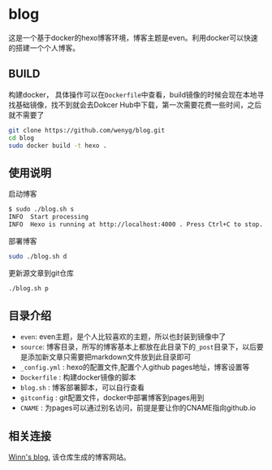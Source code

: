 # blog

这是一个基于docker的hexo博客环境，博客主题是even。利用docker可以快速的搭建一个个人博客。

## BUILD

构建docker， 具体操作可以在`Dockerfile`中查看，build镜像的时候会现在本地寻找基础镜像，找不到就会去Dokcer Hub中下载，第一次需要花费一些时间，之后就不需要了

``` bash
git clone https://github.com/wenyg/blog.git
cd blog
sudo docker build -t hexo .
```

## 使用说明

启动博客

```bash
$ sudo ./blog.sh s
INFO  Start processing
INFO  Hexo is running at http://localhost:4000 . Press Ctrl+C to stop.
```

部署博客

```bash
sudo ./blog.sh d
```

更新源文章到git仓库

```bash
./blog.sh p
```

## 目录介绍

- `even`: even主题，是个人比较喜欢的主题，所以也封装到镜像中了
- `source`: 博客目录，所写的博客基本上都放在此目录下的`_post`目录下，以后要是添加新文章只需要把markdown文件放到此目录即可
- `_config.yml` : hexo的配置文件,配置个人github pages地址，博客设置等
- `Dockerfile` : 构建docker镜像的脚本
- `blog.sh` : 博客部署脚本，可以自行查看
- `gitconfig` : git配置文件，docker中部署博客到pages用到
- `CNAME` : 为pages可以通过别名访问，前提是要让你的CNAME指向github.io

## 相关连接

[Winn's blog](https://wenyg.github.io), 该仓库生成的博客网站。
